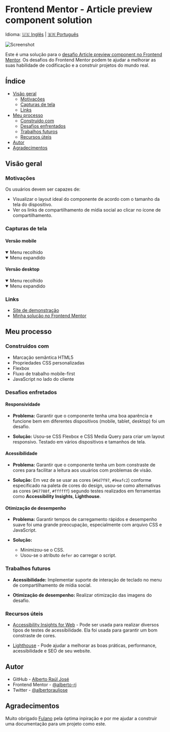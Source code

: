 # Frontend Mentor - Article preview component solution

Idioma: [🇺🇸 Inglês](README.md) | [🇧🇷 Português](README-PT.md)

![Screenshot](./screenshot/screenshot-desktop.png)

Este é uma solução para o [desafio Article preview component no Frontend Mentor](https://www.frontendmentor.io/challenges/article-preview-component-dYBN_pYFT). Os desafios do Frontend Mentor podem te ajudar a melhorar as suas habilidade de codificação e a construir projetos do mundo real.

## Índice

- [Visão geral](#visão-geral)
  - [Motivações](#motivações)
  - [Capturas de tela](#capturas-de-tela)
  - [Links](#links)
- [Meu processo](#meu-processo)
  - [Construído com](#construídos-com)
  - [Desafios enfrentados](#desafios-enfretados)
  - [Trabalhos futuros](#trabalhos-futuros)
  - [Recursos úteis](#recursos-úteis)
- [Autor](#autor)
- [Agradecimentos](#agradecimentos)

## Visão geral

### Motivações

Os usuários devem ser capazes de:

- Visualizar o layout ideal do componente de acordo com o tamanho da tela do dispositivo.
- Ver os links de compartilhamento de mídia social ao clicar no ícone de compartilhamento.

### Capturas de tela

#### Versão mobile

<details open>
  <summary>Menu recolhido</summary>
  <img alt="" src="./screenshot/screenshot-mobile.png">
</details>

<details open>
  <summary>Menu expandido</summary>
  <img alt="" src="./screenshot/screenshot-mobile-active.png">
</details>

#### Versão desktop

<details open>
  <summary>Menu recolhido</summary>
  <img alt="" src="./screenshot/screenshot-desktop.png">
</details>

<details open>
  <summary>Menu expandido</summary>
  <img alt="" src="./screenshot/screenshot-desktop-active.png">
</details>

### Links

- [Site de demonstração](https://alberto-rj.github.io/article-preview-component/)
- [Minha solução no Frontend Mentor](https://your-solution-url.com)

## Meu processo

### Construídos com

- Marcação semântica HTML5
- Propriedades CSS personalizadas
- Flexbox
- Fluxo de trabalho mobile-first
- JavaScript no lado do cliente

### Desafios enfretados

#### Responsividade

- **Problema:** Garantir que o componente tenha uma boa aparência e funcione bem em diferentes dispositivos (mobile, tablet, desktop) foi um desafio.

- **Solução:** Usou-se CSS Flexbox e CSS Media Query para criar um layout responsivo. Testado em vários dispositivos e tamanhos de tela.

#### Acessibilidade

- **Problema:** Garantir que o componente tenha um bom constraste de cores para facilitar a leitura aos usuários com problemas de visão.

- **Solução:** Em vez de se usar as cores (`#6d7f97`, `#9eafc2`) conforme especificado na paleta de cores do design, usou-se como alternativas as cores (`#67788f`, `#ffffff`) segundo testes realizados em ferramentas como **Accessibility Insights**, **Lighthouse**.

#### Otimização de desempenho

- **Problema:** Garantir tempos de carregamento rápidos e desempenho suave foi uma grande preocupação, especialmente com arquivo CSS e JavaScript.

- **Solução:**
  - Minimizou-se o CSS.
  - Usou-se o atributo `defer` ao carregar o script.

### Trabalhos futuros

- **Acessibilidade:** Implementar suporte de interação de teclado no menu de compartilhamento de mídia social.

- **Otimização de desempenho:** Realizar otimização das imagens do desafio.

### Recursos úteis

- [Accessibility Insights for Web](https://accessibilityinsights.io/docs/web/overview/) - Pode ser usada para realizar diversos tipos de testes de acessibilidade. Ela foi usada para garantir um bom constraste de cores.

- [Lighthouse](https://en.wikipedia.org/wiki/Google_Lighthouse) - Pode ajudar a melhorar as boas práticas, performance, acessibilidade e SEO de seu website.

## Autor

- GitHub - [Alberto Raúl José](https://github.com/alberto-rj)
- Frontend Mentor - [@alberto-rj](https://www.frontendmentor.io/profile/alberto-rj)
- Twitter - [@albertorauljose](https://www.twitter.com/albertorauljose)

## Agradecimentos

Muito obrigado [Fulano](#) pela óptima inpiração e por me ajudar a construir uma documentação para um projeto como este.
